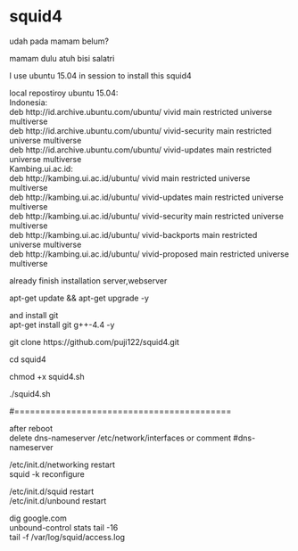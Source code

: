 # squid4
<p>udah pada mamam belum? <br>
<p>mamam dulu atuh bisi salatri </p>
<p>I use ubuntu 15.04 in session to install this squid4<br>
<p>local repostiroy ubuntu 15.04:<br>
Indonesia:<br>
deb http://id.archive.ubuntu.com/ubuntu/ vivid main restricted universe multiverse<br> 
deb http://id.archive.ubuntu.com/ubuntu/ vivid-security main restricted universe multiverse <br>
deb http://id.archive.ubuntu.com/ubuntu/ vivid-updates main restricted universe multiverse<br>
Kambing.ui.ac.id:<br>
deb http://kambing.ui.ac.id/ubuntu/ vivid main restricted universe multiverse<br>
deb http://kambing.ui.ac.id/ubuntu/ vivid-updates main restricted universe multiverse<br>
deb http://kambing.ui.ac.id/ubuntu/ vivid-security main restricted universe multiverse<br>
deb http://kambing.ui.ac.id/ubuntu/ vivid-backports main restricted universe multiverse<br>
deb http://kambing.ui.ac.id/ubuntu/ vivid-proposed main restricted universe multiverse<br>
</p>
<p>already finish installation server,webserver<br>
<p>apt-get update && apt-get upgrade -y<br>
<p>and install git<br>
apt-get install git g++-4.4 -y<br>
<p>git clone https://github.com/puji122/squid4.git<br>
<p>cd squid4</p<<br>
<p>chmod +x squid4.sh<br>
<p>./squid4.sh</p>
#==========================================<br>
<p>after reboot <br>
delete dns-nameserver /etc/network/interfaces or comment #dns-nameserver<br>
<p>/etc/init.d/networking restart<br>
squid -k reconfigure<br>
<p>/etc/init.d/squid restart<br>
/etc/init.d/unbound restart<br>
<p>dig google.com<br>
unbound-control stats tail -16<br>
tail -f /var/log/squid/access.log</p>
